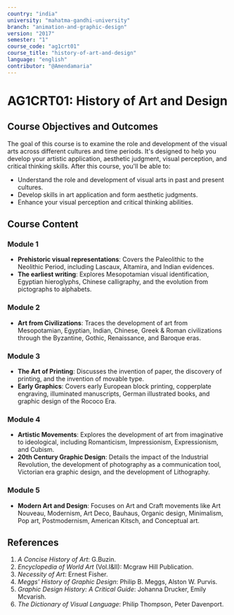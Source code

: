 ```yaml
---
country: "india"
university: "mahatma-gandhi-university"
branch: "animation-and-graphic-design"
version: "2017"
semester: "1"
course_code: "ag1crt01"
course_title: "history-of-art-and-design"
language: "english"
contributor: "@Amendamaria"
---
```


# AG1CRT01: History of Art and Design

## Course Objectives and Outcomes
The goal of this course is to examine the role and development of the visual arts across different cultures and time periods. It's designed to help you develop your artistic application, aesthetic judgment, visual perception, and critical thinking skills. After this course, you'll be able to:
* Understand the role and development of visual arts in past and present cultures.
* Develop skills in art application and form aesthetic judgments.
* Enhance your visual perception and critical thinking abilities.

## Course Content

### **Module 1**
* **Prehistoric visual representations**: Covers the Paleolithic to the Neolithic Period, including Lascaux, Altamira, and Indian evidences.
* **The earliest writing**: Explores Mesopotamian visual identification, Egyptian hieroglyphs, Chinese calligraphy, and the evolution from pictographs to alphabets.

### **Module 2**
* **Art from Civilizations**: Traces the development of art from Mesopotamian, Egyptian, Indian, Chinese, Greek & Roman civilizations through the Byzantine, Gothic, Renaissance, and Baroque eras.

### **Module 3**
* **The Art of Printing**: Discusses the invention of paper, the discovery of printing, and the invention of movable type.
* **Early Graphics**: Covers early European block printing, copperplate engraving, illuminated manuscripts, German illustrated books, and graphic design of the Rococo Era.

### **Module 4**
* **Artistic Movements**: Explores the development of art from imaginative to ideological, including Romanticism, Impressionism, Expressionism, and Cubism.
* **20th Century Graphic Design**: Details the impact of the Industrial Revolution, the development of photography as a communication tool, Victorian era graphic design, and the development of Lithography.

### **Module 5**
* **Modern Art and Design**: Focuses on Art and Craft movements like Art Nouveau, Modernism, Art Deco, Bauhaus, Organic design, Minimalism, Pop art, Postmodernism, American Kitsch, and Conceptual art.

## References
1.  *A Concise History of Art*: G.Buzin.
2.  *Encyclopedia of World Art* (Vol.I&II): Mcgraw Hill Publication.
3.  *Necessity of Art*: Ernest Fisher.
4.  *Meggs' History of Graphic Design*: Philip B. Meggs, Alston W. Purvis.
5.  *Graphic Design History: A Critical Guide*: Johanna Drucker, Emily Mcvarish.
6.  *The Dictionary of Visual Language*: Philip Thompson, Peter Davenport.